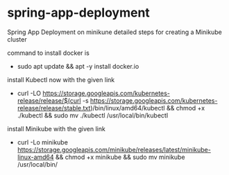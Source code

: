# spring-app-deployment

Spring App Deployment on minikune
detailed steps for creating a Minikube cluster

command to install docker is

- sudo apt update && apt -y install docker.io

install Kubectl now with the given link
- curl -LO https://storage.googleapis.com/kubernetes-release/release/$(curl -s https://storage.googleapis.com/kubernetes-release/release/stable.txt)/bin/linux/amd64/kubectl && chmod +x ./kubectl && sudo mv ./kubectl /usr/local/bin/kubectl


install Minikube with the given link

- curl -Lo minikube https://storage.googleapis.com/minikube/releases/latest/minikube-linux-amd64 && chmod +x minikube && sudo mv minikube /usr/local/bin/

